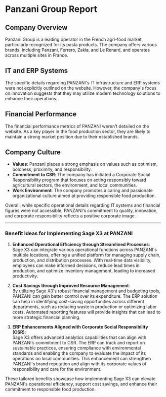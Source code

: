 # Panzani Group Report

## Company Overview  
Panzani Group is a leading operator in the French agri-food market, particularly recognized for its pasta products. The company offers various brands, including Panzani, Ferrero, Zakia, and Le Renard, and operates across multiple sites in France.

## IT and ERP Systems  
The specific details regarding PANZANI's IT infrastructure and ERP systems were not explicitly outlined on the website. However, the company's focus on innovation suggests that they may utilize modern technology solutions to enhance their operations.

## Financial Performance  
The financial performance metrics of PANZANI weren't detailed on the website. As a key player in the food production sector, they are likely to maintain a strong market position due to their established brands.

## Company Culture  
- **Values**: Panzani places a strong emphasis on values such as optimism, boldness, proximity, and responsibility.  
- **Commitment to CSR**: The company has initiated a Corporate Social Responsibility program that focuses on acting responsibly toward agricultural sectors, the environment, and local communities.  
- **Work Environment**: The company promotes a caring and passionate organizational culture aimed at providing responsible food production.

Overall, while specific operational details regarding IT systems and financial figures were not accessible, PANZANI's commitment to quality, innovation, and corporate responsibility reflects a positive corporate image.

---

### Benefit Ideas for Implementing Sage X3 at PANZANI

1. **Enhanced Operational Efficiency through Streamlined Processes**:  
Sage X3 can integrate various operational functions across PANZANI's multiple locations, offering a unified platform for managing supply chain, production, and distribution processes. With real-time data visibility, employees can make informed decisions, reduce lead times in production, and optimize inventory management, leading to increased productivity.

2. **Cost Savings through Improved Resource Management**:  
By utilizing Sage X3's robust financial management and budgeting tools, PANZANI can gain better control over its expenditure. The ERP solution can help in identifying cost-saving opportunities across different departments, such as reducing waste in production or optimizing labor costs. Automated reporting features will provide insights that can lead to more strategic financial planning.

3. **ERP Enhancements Aligned with Corporate Social Responsibility (CSR)**:  
Sage X3 offers advanced analytics capabilities that can align with PANZANI’s commitment to CSR. The ERP can track and report on sustainable practices, ensuring compliance with environmental standards and enabling the company to evaluate the impact of its operations on local communities. This enhancement can strengthen PANZANI's brand reputation and align with its corporate values of responsibility and care for the environment.

These tailored benefits showcase how implementing Sage X3 can elevate PANZANI's operational efficiency, support cost savings, and enhance their commitment to responsible food production.